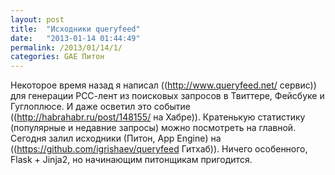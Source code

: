 ```yaml
---
layout: post
title:  "Исходники queryfeed"
date:   "2013-01-14 01:44:49"
permalink: /2013/01/14/1/
categories: GAE Питон
---
```

Некоторое время назад я написал ((http://www.queryfeed.net/ сервис)) для генерации РСС-лент из поисковых запросов в Твиттере, Фейсбуке и Гуглоплюсе. И даже осветил это событие ((http://habrahabr.ru/post/148155/ на Хабре)).
Кратенькую статистику (популярные и недавние запросы) можно посмотреть на главной.
Сегодня залил исходники (Питон, App Engine) на ((https://github.com/igrishaev/queryfeed Гитхаб)). Ничего особенного, Flask + Jinja2, но начинающим питонщикам пригодится.


